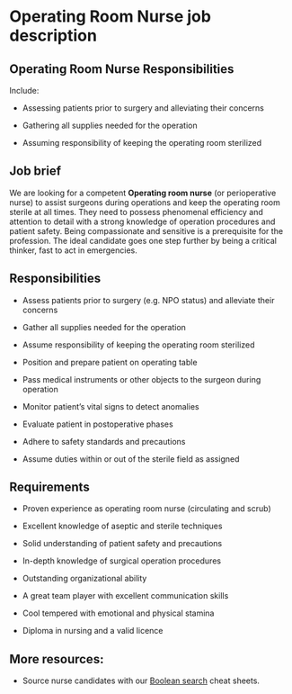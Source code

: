 # Operating Room Nurse job description


## Operating Room Nurse Responsibilities

Include:

* Assessing patients prior to surgery and alleviating their concerns

* Gathering all supplies needed for the operation

* Assuming responsibility of keeping the operating room sterilized


## Job brief

We are looking for a competent <b>Operating room nurse</b> (or perioperative nurse) to assist surgeons during operations and keep the operating room sterile at all times.
They need to possess phenomenal efficiency and attention to detail with a strong knowledge of operation procedures and patient safety. Being compassionate and sensitive is a prerequisite for the profession. The ideal candidate goes one step further by being a critical thinker, fast to act in emergencies.


## Responsibilities

* Assess patients prior to surgery (e.g. NPO status) and alleviate their concerns

* Gather all supplies needed for the operation

* Assume responsibility of keeping the operating room sterilized

* Position and prepare patient on operating table

* Pass medical instruments or other objects to the surgeon during operation

* Monitor patient’s vital signs to detect anomalies

* Evaluate patient in postoperative phases

* Adhere to safety standards and precautions

* Assume duties within or out of the sterile field as assigned


## Requirements

* Proven experience as operating room nurse (circulating and scrub)

* Excellent knowledge of aseptic and sterile techniques

* Solid understanding of patient safety and precautions

* In-depth knowledge of surgical operation procedures

* Outstanding organizational ability

* A great team player with excellent communication skills

* Cool tempered with emotional and physical stamina

* Diploma in nursing and a valid licence

## More resources:
* Source nurse candidates with our <a href="https://resources.workable.com/find-nurse-boolean-search-strings">Boolean search</a> cheat sheets.
